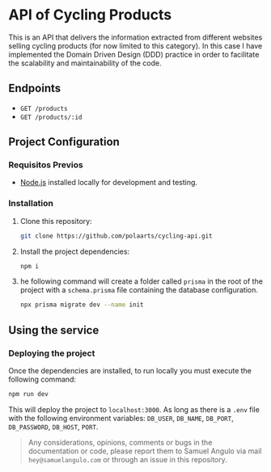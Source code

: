 # API of Cycling Products

This is an API that delivers the information extracted from different websites selling cycling products (for now limited to this category). In this case I have implemented the Domain Driven Design (DDD) practice in order to facilitate the scalability and maintainability of the code.

## Endpoints

- `GET /products`
- `GET /products/:id`


## Project Configuration

### Requisitos Previos

- [Node.js](https://nodejs.org/) installed locally for development and testing.

### Installation

1. Clone this repository:

   ```bash
   git clone https://github.com/polaarts/cycling-api.git
    ```

2. Install the project dependencies:

   ```bash
   npm i
    ```

3. he following command will create a folder called `prisma` in the root of the project with a `schema.prisma` file containing the database configuration.

   ```bash
   npx prisma migrate dev --name init  
    ```

## Using the service

### Deploying the project

Once the dependencies are installed, to run locally you must execute the following command:

```bash
npm run dev
```

This will deploy the project to `localhost:3000`. As long as there is a `.env` file with the following environment variables: `DB_USER`, `DB_NAME`, `DB_PORT`, `DB_PASSWORD`, `DB_HOST`, `PORT`.


> Any considerations, opinions, comments or bugs in the documentation or code, please report them to Samuel Angulo via mail `hey@samuelangulo.com` or through an issue in this repository.